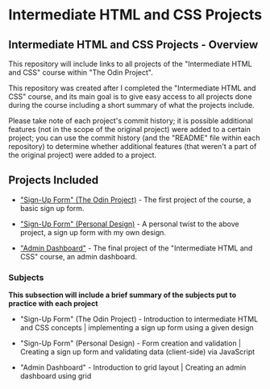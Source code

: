 # Intermediate HTML and CSS Projects

## Intermediate HTML and CSS Projects - Overview

This repository will include links to all projects of the "Intermediate HTML and CSS" course within "The Odin Project".

This repository was created after I completed the "Intermediate HTML and CSS" course, and its main goal is to give easy access to all projects done during the course including a short summary of what the projects include.

Please take note of each project's commit history; it is possible additional features (not in the scope of the original project) were added to a certain project; you can use the commit history (and the "README" file within each repository) to determine whether additional features (that weren't a part of the original project) were added to a project.

## Projects Included

- ["Sign-Up Form" (The Odin Project)](https://github.com/Dur4nt3/form_project) - The first project of the course, a basic sign up form.

- ["Sign-Up Form" (Personal Design)](https://github.com/Dur4nt3/signup_project) - A personal twist to the above project, a sign up form with my own design.

- ["Admin Dashboard"](https://github.com/Dur4nt3/admindash_project) - The final project of the "Intermediate HTML and CSS" course, an admin dashboard.

### Subjects

**This subsection will include a brief summary of the subjects put to practice with each project**

- "Sign-Up Form" (The Odin Project) - Introduction to intermediate HTML and CSS concepts | implementing a sign up form using a given design

- "Sign-Up Form" (Personal Design) - Form creation and validation | Creating a sign up form and validating data (client-side) via JavaScript

- "Admin Dashboard" - Introduction to grid layout | Creating an admin dashboard using grid

